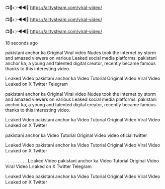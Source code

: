 
📺📱👉◄◄🔴  https://alltvsteam.com/viral-video/

📺📱👉◄◄🔴  https://alltvsteam.com/viral-video/

📺📱👉◄◄🔴  https://alltvsteam.com/viral-video/

18 seconds ago

pakistani anchor ka Original Viral video Nudes took the internet by storm and amazed viewers on various Leaked social media platforms. pakistani anchor ka, a young and talented digital creator, recently became famous thanks to this interesting video.

L𝚎aked Video pakistani anchor ka Video Tutorial Original Video Viral Video L𝚎aked on X Twitter Telegram

pakistani anchor ka Original Viral video Nudes took the internet by storm and amazed viewers on various Leaked social media platforms. pakistani anchor ka, a young and talented digital creator, recently became famous thanks to this interesting video.

L𝚎aked Video pakistani anchor ka Video Tutorial Original Video Viral Video L𝚎aked on X Twitter

pakistani anchor ka Video Tutorial Original Video video oficial twitter

L𝚎aked Video pakistani anchor ka Video Tutorial Original Video Viral Video L𝚎aked on X Twitter

. . . . . . . . . L𝚎aked Video pakistani anchor ka Video Tutorial Original Video Viral Video L𝚎aked on X Twitter Telegram

L𝚎aked Video pakistani anchor ka Video Tutorial Original Video Viral Video L𝚎aked on X Twitter

